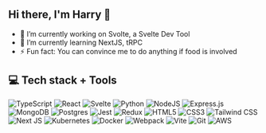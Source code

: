 ## Hi there, I'm Harry 👋

- 🔭 I’m currently working on Svolte, a Svelte Dev Tool
- 🌱 I’m currently learning NextJS, tRPC
- ⚡ Fun fact: You can convince me to do anything if food is involved

## 💻 Tech stack + Tools

<a>![TypeScript](https://img.shields.io/badge/typescript-%23007ACC.svg?style=for-the-badge&logo=typescript&logoColor=white)</a>
<a>![React](https://img.shields.io/badge/react-%2320232a.svg?style=for-the-badge&logo=react&logoColor=%2361DAFB)</a>
<a>![Svelte](https://img.shields.io/badge/svelte-%23f1413d.svg?style=for-the-badge&logo=svelte&logoColor=white)</a>
<a>![Python](https://img.shields.io/badge/python-%231572B6.svg?style=for-the-badge&logo=python&logoColor=white)</a>
<a>![NodeJS](https://img.shields.io/badge/node.js-6DA55F?style=for-the-badge&logo=node.js&logoColor=white)</a>
<a>![Express.js](https://img.shields.io/badge/express.js-%23404d59.svg?style=for-the-badge&logo=express&logoColor=%2361DAFB)</a>
<a>![MongoDB](https://img.shields.io/badge/MongoDB-%234ea94b.svg?style=for-the-badge&logo=mongodb&logoColor=white)</a>
<a>![Postgres](https://img.shields.io/badge/postgres-%23316192.svg?style=for-the-badge&logo=postgresql&logoColor=white)</a>
<a>![Jest](https://img.shields.io/badge/Jest-%23E34F26.svg?style=for-the-badge&logo=jest&logoColor=white)</a>
<a>![Redux](https://img.shields.io/badge/redux-%23593d88.svg?style=for-the-badge&logo=redux&logoColor=white)</a>
<a>![HTML5](https://img.shields.io/badge/html5-%23E34F26.svg?style=for-the-badge&logo=html5&logoColor=white)</a>
<a>![CSS3](https://img.shields.io/badge/css3-%231572B6.svg?style=for-the-badge&logo=css3&logoColor=white)</a>
<a>![Tailwind CSS](https://img.shields.io/badge/Tailwind_CSS-38B2AC?style=for-the-badge&logo=tailwind-css&logoColor=white)</a>
<a>![Next JS](https://img.shields.io/badge/Next-black?style=for-the-badge&logo=next.js&logoColor=white)</a>
<a>![Kubernetes](https://img.shields.io/badge/kubernetes-%23326ce5.svg?style=for-the-badge&logo=kubernetes&logoColor=white)</a>
<a>![Docker](https://img.shields.io/badge/docker-%230db7ed.svg?style=for-the-badge&logo=docker&logoColor=white)</a>
<a>![Webpack](https://img.shields.io/badge/webpack-%238DD6F9.svg?style=for-the-badge&logo=webpack&logoColor=black)</a>
<a>![Vite](https://img.shields.io/badge/vite-%23646CFF.svg?style=for-the-badge&logo=vite&logoColor=white)</a>
<a>![Git](https://img.shields.io/badge/git-%23F05033.svg?style=for-the-badge&logo=git&logoColor=white)</a>
<a>![AWS](https://img.shields.io/badge/AWS-%23FF9900.svg?style=for-the-badge&logo=amazon-aws&logoColor=white)</a>

<!--
**boilerpot/boilerpot** is a ✨ _special_ ✨ repository because its `README.md` (this file) appears on your GitHub profile.

Here are some ideas to get you started:

- 🔭 I’m currently working on ...
- 🌱 I’m currently learning ...
- 👯 I’m looking to collaborate on ...
- 🤔 I’m looking for help with ...
- 💬 Ask me about ...
- 📫 How to reach me: ...
- 😄 Pronouns: ...
- ⚡ Fun fact: ...
-->
